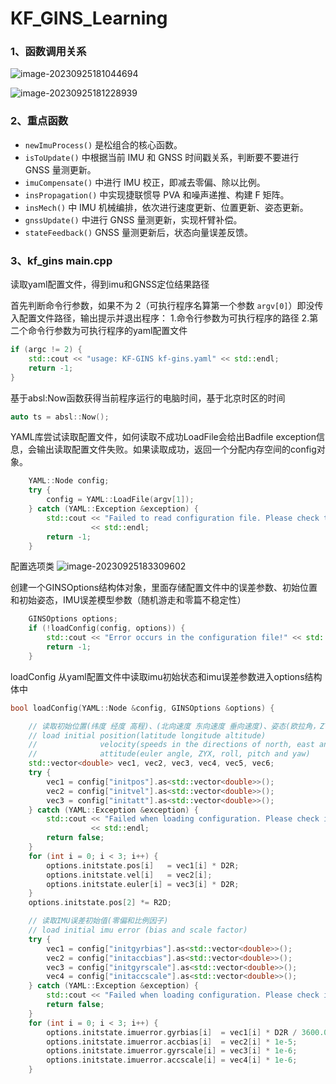 # KF_GINS_Learning

### 1、函数调用关系
![image-20230925181044694](https://pic-bed-1316053657.cos.ap-nanjing.myqcloud.com/img/image-20230925181044694.png)

![image-20230925181228939](https://pic-bed-1316053657.cos.ap-nanjing.myqcloud.com/img/image-20230925181228939.png)

### 2、重点函数

* `newImuProcess()` 是松组合的核心函数。
* `isToUpdate()` 中根据当前 IMU 和 GNSS 时间戳关系，判断要不要进行 GNSS 量测更新。
* `imuCompensate()` 中进行 IMU 校正，即减去零偏、除以比例。
* `insPropagation()` 中实现捷联惯导 PVA 和噪声递推、构建 F 矩阵。
* `insMech()` 中 IMU 机械编排，依次进行速度更新、位置更新、姿态更新。
* `gnssUpdate()` 中进行 GNSS 量测更新，实现杆臂补偿。
* `stateFeedback()` GNSS 量测更新后，状态向量误差反馈。

### 3、kf_gins main.cpp
读取yaml配置文件，得到imu和GNSS定位结果路径

首先判断命令行参数，如果不为 2（可执行程序名算第一个参数 `argv[0]`）即没传入配置文件路径，输出提示并退出程序：
1.命令行参数为可执行程序的路径 2.第二个命令行参数为可执行程序的yaml配置文件

```cpp
if (argc != 2) {
    std::cout << "usage: KF-GINS kf-gins.yaml" << std::endl;
    return -1;
}
```

基于absl:Now函数获得当前程序运行的电脑时间，基于北京时区的时间
```cpp
auto ts = absl::Now();
```

YAML库尝试读取配置文件，如何读取不成功LoadFile会给出Badfile exception信息，会输出读取配置文件失败。如果读取成功，返回一个分配内存空间的config对象。
```cpp
    YAML::Node config;
    try {
        config = YAML::LoadFile(argv[1]);
    } catch (YAML::Exception &exception) {
        std::cout << "Failed to read configuration file. Please check the path and format of the configuration file!"
                  << std::endl;
        return -1;
    }
```

配置选项类
![image-20230925183309602](https://pic-bed-1316053657.cos.ap-nanjing.myqcloud.com/img/image-20230925183309602.png)

创建一个GINSOptions结构体对象，里面存储配置文件中的误差参数、初始位置和初始姿态，IMU误差模型参数（随机游走和零篇不稳定性）
```cpp
    GINSOptions options;
    if (!loadConfig(config, options)) {
        std::cout << "Error occurs in the configuration file!" << std::endl;
        return -1;
    }
```

loadConfig 从yaml配置文件中读取imu初始状态和imu误差参数进入options结构体中
```cpp
bool loadConfig(YAML::Node &config, GINSOptions &options) {

    // 读取初始位置(纬度 经度 高程)、(北向速度 东向速度 垂向速度)、姿态(欧拉角，ZYX旋转顺序, 横滚角、俯仰角、航向角)
    // load initial position(latitude longitude altitude)
    //              velocity(speeds in the directions of north, east and down)
    //              attitude(euler angle, ZYX, roll, pitch and yaw)
    std::vector<double> vec1, vec2, vec3, vec4, vec5, vec6;
    try {
        vec1 = config["initpos"].as<std::vector<double>>();
        vec2 = config["initvel"].as<std::vector<double>>();
        vec3 = config["initatt"].as<std::vector<double>>();
    } catch (YAML::Exception &exception) {
        std::cout << "Failed when loading configuration. Please check initial position, velocity, and attitude!"
                  << std::endl;
        return false;
    }
    for (int i = 0; i < 3; i++) {
        options.initstate.pos[i]   = vec1[i] * D2R;
        options.initstate.vel[i]   = vec2[i];
        options.initstate.euler[i] = vec3[i] * D2R;
    }
    options.initstate.pos[2] *= R2D;

    // 读取IMU误差初始值(零偏和比例因子)
    // load initial imu error (bias and scale factor)
    try {
        vec1 = config["initgyrbias"].as<std::vector<double>>();
        vec2 = config["initaccbias"].as<std::vector<double>>();
        vec3 = config["initgyrscale"].as<std::vector<double>>();
        vec4 = config["initaccscale"].as<std::vector<double>>();
    } catch (YAML::Exception &exception) {
        std::cout << "Failed when loading configuration. Please check initial IMU error!" << std::endl;
        return false;
    }
    for (int i = 0; i < 3; i++) {
        options.initstate.imuerror.gyrbias[i]  = vec1[i] * D2R / 3600.0;
        options.initstate.imuerror.accbias[i]  = vec2[i] * 1e-5;
        options.initstate.imuerror.gyrscale[i] = vec3[i] * 1e-6;
        options.initstate.imuerror.accscale[i] = vec4[i] * 1e-6;
    }
```

